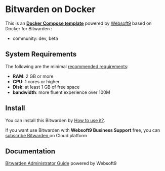# Bitwarden  on Docker  

This is an **[Docker Compose template](https://github.com/Websoft9/docker-library)** powered by [Websoft9](https://www.websoft9.com) based on Docker for Bitwarden :


 - community:  dev, beta


## System Requirements

The following are the minimal [recommended requirements](https://bitwarden.com/help/install-on-premise-linux/#system-specifications):

* **RAM**: 2 GB or more
* **CPU**: 1 cores or higher
* **Disk**: at least 1 GB of free space
* **bandwidth**: more fluent experience over 100M  

## Install

You can install this Bitwarden  by [How to use it?](https://github.com/Websoft9/docker-library#how-to-use-it).   

If you want use Bitwarden  with **Websoft9 Business Support** free, you can [subscribe Bitwarden ](https://www.websoft9.com/apps) on Cloud platform

## Documentation

[Bitwarden  Administrator Guide](https://support.websoft9.com/docs/bitwarden ) powered by Websoft9